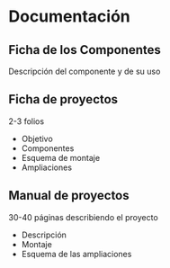# Documentación

## Ficha de los Componentes
Descripción del componente y de su uso

## Ficha de proyectos

2-3 folios

* Objetivo
* Componentes
* Esquema de montaje
* Ampliaciones

## Manual de proyectos

30-40 páginas describiendo el proyecto
* Descripción
* Montaje
* Esquema de las ampliaciones
